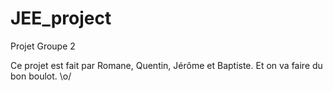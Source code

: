 # JEE_project
Projet Groupe 2

Ce projet est fait par Romane, Quentin, Jérôme et Baptiste.
Et on va faire du bon boulot. \o/